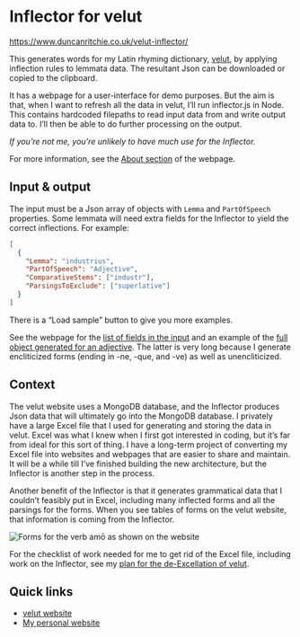 # Inflector for velut

https://www.duncanritchie.co.uk/velut-inflector/

This generates words for my Latin rhyming dictionary, [velut](https://github.com/DuncanRitchie/velut), by applying inflection rules to lemmata data.
The resultant Json can be downloaded or copied to the clipboard.

It has a webpage for a user-interface for demo purposes.
But the aim is that, when I want to refresh all the data in velut, I’ll run inflector.js in Node.
This contains hardcoded filepaths to read input data from and write output data to.
I’ll then be able to do further processing on the output.

_If you’re not me, you’re unlikely to have much use for the Inflector._

For more information, see the [About section](https://www.duncanritchie.co.uk/velut-inflector/#about) of the webpage.

## Input & output

The input must be a Json array of objects with `Lemma` and `PartOfSpeech` properties.
Some lemmata will need extra fields for the Inflector to yield the correct inflections.
For example:

```json
[
  {
    "Lemma": "industrius",
    "PartOfSpeech": "Adjective",
    "ComparativeStems": ["industr"],
    "ParsingsToExclude": ["superlative"]
  }
]
```

There is a “Load sample” button to give you more examples.

See the webpage for the [list of fields in the input](https://www.duncanritchie.co.uk/velut-inflector#input-format) and an example of the [full object generated for an adjective](https://www.duncanritchie.co.uk/velut-inflector#forms-objects).
The latter is very long because I generate encliticized forms (ending in -ne, -que, and -ve) as well as unencliticized.

## Context

The velut website uses a MongoDB database, and the Inflector produces Json data that will ultimately go into the MongoDB database.
I privately have a large Excel file that I used for generating and storing the data in velut.
Excel was what I knew when I first got interested in coding, but it’s far from ideal for this sort of thing.
I have a long-term project of converting my Excel file into websites and webpages that are easier to share and maintain.
It will be a while till I’ve finished building the new architecture, but the Inflector is another step in the process.

Another benefit of the Inflector is that it generates grammatical data that I couldn’t feasibly put in Excel, including many inflected forms and all the parsings for the forms.
When you see tables of forms on the velut website, that information is coming from the Inflector.

![Forms for the verb amō as shown on the website](https://www.duncanritchie.co.uk/blog/images/2024/verb-table-amo-without-background.webp)

For the checklist of work needed for me to get rid of the Excel file, including work on the Inflector, see my [plan for the de-Excellation of velut](https://github.com/DuncanRitchie/velut/blob/main/plan.md).

## Quick links

- [velut website](https://www.velut.co.uk)
- [My personal website](https://www.duncanritchie.co.uk)
